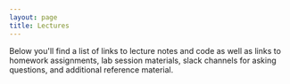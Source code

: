 ```yaml
---
layout: page
title: Lectures
---
```


Below you'll find a list of links to lecture notes and code as well as links to homework
assignments, lab session materials, slack channels for asking questions, and additional reference material. 

<!--<iframe src="https://docs.google.com/spreadsheets/d/e/2PACX-1vRY1Z4XQZEH_VgZOfyclCS8jzrn08QlYZxZUWpSYejogyWpg-JtWBoeloO-SuF3jZYCou1BIkJOcVK_/pubhtml" width="100%" height="800"></iframe>
-->
